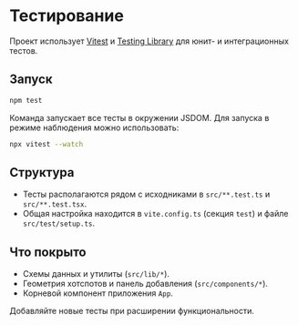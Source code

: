 # Тестирование

Проект использует [Vitest](https://vitest.dev) и [Testing Library](https://testing-library.com/) для юнит- и интеграционных тестов.

## Запуск

```bash
npm test
```

Команда запускает все тесты в окружении JSDOM. Для запуска в режиме наблюдения можно использовать:

```bash
npx vitest --watch
```

## Структура

- Тесты располагаются рядом с исходниками в `src/**.test.ts` и `src/**.test.tsx`.
- Общая настройка находится в `vite.config.ts` (секция `test`) и файле `src/test/setup.ts`.

## Что покрыто

- Схемы данных и утилиты (`src/lib/*`).
- Геометрия хотспотов и панель добавления (`src/components/*`).
- Корневой компонент приложения `App`.

Добавляйте новые тесты при расширении функциональности.
